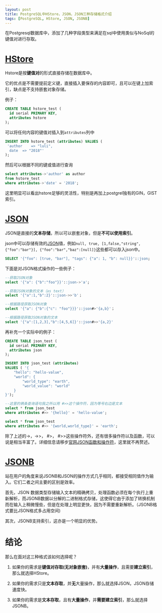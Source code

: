 ```yaml
---
layout: post
title: PostgreSQL中HStore，JSON，JSON三种存储格式介绍
tags: [PostgreSQL, HStore, JSON, JSONB]
---
```



在Postgresql数据库中，添加了几种字段类型来满足在sql中使用类似与NoSql的键值对进行存取。

# [HStore](https://www.postgresql.org/docs/9.3/static/hstore.html)

Hstore是按**键值对**的形式直接存储在数据库中。

它的优点是不需要提前定义键，直接插入要保存的内容即可，且可以在键上加索引，缺点是不支持嵌套对象存储。

例子：

``` sql
CREATE TABLE hstore_test (
  id serial PRIMARY KEY,
  attributes hstore
);
```

可以将任何内容的键值对插入到`attributes`列中

``` sql
INSERT INTO hstore_test (attributes) VALUES (
 'author    => "luli",
  date  => "2018"'
);
```

然后可以根据不同的键或值进行查询

``` sql
select attributes->'author' as author 
from hstore_test 
where attributes->'date' = '2018'; 
```

这里明显可以看出hstore足够的灵活性，特别是再加上postgrel独有的GIN，GIST索引。

# [JSON](https://www.postgresql.org/docs/9.6/static/datatype-json.html)

JSON是直接的**文本存储**，所以可以嵌套对象，但是**不可以使用索引**。

json中可以存储有效的[JSON](http://json.org/)值，例如``null, true, [1,false,"string",{"foo":"bar"}], {"foo":"bar","baz":[null]}``这些都可以存入json中。

``` sql
SELECT '{"foo": [true, "bar"], "tags": {"a": 1, "b": null}}'::json;
```

下面是对JSON格式操作的一些例子：

``` sql
--获取JSON对象
select '{"a": {"b":"foo"}}'::json->'a';

--获取JSON对象的文本（as text）
select '{"a":1,"b":2}'::json->>'b'；

--根据路径获取JSON对象
select '{"a": {"b":{"c": "foo"}}}'::json#>'{a,b}'；

--根据路径获取JSON对象的文本
select '{"a":[1,2,3],"b":[4,5,6]}'::json#>>'{a,2}'
```

再补充一个实际中的例子：

``` sql
CREATE TABLE json_test (
  id serial PRIMARY KEY,
  attributes json
);

INSERT INTO json_test (attributes) 
VALUES ( '{
    "hello": "hello-value",
    "world": {
        "world_type": "earth",
        "world_value": "world"
    }
}');

--这里的俩条查询语句我之所以用 #>>这个操作符，因为等号右边是文本
select * from json_test
where attributes #>> '{hello}' = 'hello-value';

select * from json_test 
where attributes #>> '{world,world_type}' = 'earth';
```

除了上述的->，->>， #>， #>>这些操作符外，还有很多操作符以及函数，可以说是相当丰富了。详细信息请移步[官网JSON函数和操作符](https://www.postgresql.org/docs/current/static/functions-json.html)，这里就不再赘述。

# [JSONB](https://www.postgresql.org/docs/9.6/static/datatype-json.html)

站在用户的角度来说JSONB和JSON的操作方式几乎相同，都接受相同值作为输入。它们二者之间主要的区别是效率。

首先，JSON 数据类型存储输入文本的精确拷贝，处理函数必须在每个执行上重新解析，而JSONB数据以分解的二进制格式存储，这使得它由于添加了转换机制而在输入上稍微慢些，但是在处理上明显更快，因为不需要重新解析。（JSONB格式要比JSON格式多占用空间)

其次，JSONB支持索引，这亦是一个明显的优势。

# 结论

那么在面对这三种格式该如何选择呢？

1. 如果你的需求是**键值对存取(无对象嵌套)**，并有**大量操作**，且需要**建立索引**，那么就选择HStore。

2. 如果你的需求只是**文本存取**，并**无**大量操作，那么就选择JSON，JSON存储速度快。

3. 如果你的需求是**文本存取**，且有**大量操作**，并**需要建立索引**，那么就选择JSONB。







